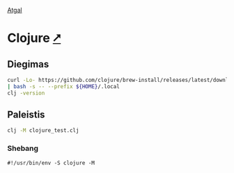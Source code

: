 [Atgal](./readme.md)

# Clojure [&#x2B67;](https://clojure.org/index)

## Diegimas

```bash
curl -Lo- https://github.com/clojure/brew-install/releases/latest/download/linux-install.sh \
| bash -s -- --prefix ${HOME}/.local
clj -version
```

## Paleistis

```bash
clj -M clojure_test.clj
```

### Shebang

```shebang
#!/usr/bin/env -S clojure -M
```
